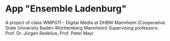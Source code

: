 App "Ensemble Ladenburg"
=========
A project of class WMPG11 - Digital Media at DHBW Mannheim (Cooperative State University Baden-Württemberg Mannheim)
Supervising professors: Prof. Dr. Jürgen Redelius, Prof. Peter Mayr
